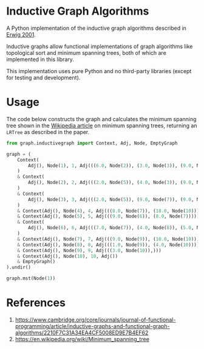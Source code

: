 # Inductive Graph Algorithms

A Python implementation of the inductive graph algorithms described in [Erwig 2001](https://www.cambridge.org/core/journals/journal-of-functional-programming/article/inductive-graphs-and-functional-graph-algorithms/2210F7C31A34EA4CF5008ED9E7B4EF62).

Inductive graphs allow functional implementations of graph algorithms like topological sort and minimum spanning 
trees, both of which are implemented in this library.

This implementation uses pure Python and no third-party libraries (except for testing and development).

# Usage

The code below constructs the graph and calculates the minimum spanning tree shown in the [Wikipedia article](https://en.wikipedia.org/wiki/Minimum_spanning_tree) on 
minimum spanning trees, returning an `LRTree` as described in the paper.

```python
from graph.inductivegraph import Context, Adj, Node, EmptyGraph

graph = (
    Context(
        Adj(), Node(1), 1, Adj(((6.0, Node(2)), (3.0, Node(3)), (9.0, Node(4))))
    )
    & Context(
        Adj(), Node(2), 2, Adj(((2.0, Node(5)), (4.0, Node(3)), (9.0, Node(6))))
    )
    & Context(
        Adj(), Node(3), 3, Adj(((2.0, Node(5)), (9.0, Node(7)), (9.0, Node(5))))
    )
    & Context(Adj(), Node(4), 4, Adj(((8.0, Node(7)), (18.0, Node(10)))))
    & Context(Adj(), Node(5), 5, Adj(((9.0, Node(6)), (8.0, Node(7)))))
    & Context(
        Adj(), Node(6), 6, Adj(((7.0, Node(7)), (4.0, Node(8)), (5.0, Node(9))))
    )
    & Context(Adj(), Node(7), 7, Adj(((9.0, Node(9)), (10.0, Node(10)))))
    & Context(Adj(), Node(8), 8, Adj(((1.0, Node(9)), (4.0, Node(10)))))
    & Context(Adj(), Node(9), 9, Adj(((3.0, Node(10)),)))
    & Context(Adj(), Node(10), 10, Adj())
    & EmptyGraph()
).undir()

graph.mst(Node(1))
```

# References

1. https://www.cambridge.org/core/journals/journal-of-functional-programming/article/inductive-graphs-and-functional-graph-algorithms/2210F7C31A34EA4CF5008ED9E7B4EF62
2. https://en.wikipedia.org/wiki/Minimum_spanning_tree
